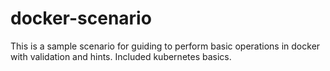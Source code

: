 # docker-scenario
This is a sample scenario for guiding to perform basic operations in docker with validation and hints. Included kubernetes basics.

